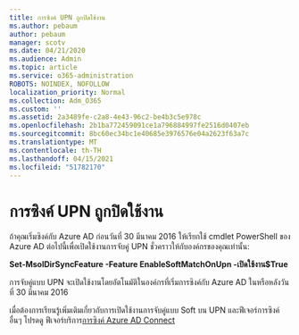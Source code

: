 ```yaml
---
title: การซิงค์ UPN ถูกปิดใช้งาน
ms.author: pebaum
author: pebaum
manager: scotv
ms.date: 04/21/2020
ms.audience: Admin
ms.topic: article
ms.service: o365-administration
ROBOTS: NOINDEX, NOFOLLOW
localization_priority: Normal
ms.collection: Adm_O365
ms.custom: ''
ms.assetid: 2a3489fe-c2a8-4e43-96c2-be4b3c5e978c
ms.openlocfilehash: 2b1ba772459091ce1a796884997fe2516d0407eb
ms.sourcegitcommit: 8bc60ec34bc1e40685e3976576e04a2623f63a7c
ms.translationtype: MT
ms.contentlocale: th-TH
ms.lasthandoff: 04/15/2021
ms.locfileid: "51782170"
---
```

# <a name="upn-sync-disabled"></a>การซิงค์ UPN ถูกปิดใช้งาน

ถ้าคุณเริ่มซิงค์กับ Azure AD ก่อนวันที่ 30 มีนาคม 2016 ให้เรียกใช้ cmdlet PowerShell ของ Azure AD ต่อไปนี้เพื่อเปิดใช้งานการจับคู่ UPN ชั่วคราวให้กับองค์กรของคุณเท่านั้น:
  
 **Set-MsolDirSyncFeature -Feature EnableSoftMatchOnUpn -เปิดใช้งาน$True**
  
การจับคู่แบบ UPN จะเปิดใช้งานโดยอัตโนมัติในองค์กรที่เริ่มการซิงค์กับ Azure AD ในหรือหลังวันที่ 30 มีนาคม 2016
  
เมื่อต้องการเรียนรู้เพิ่มเติมเกี่ยวกับการเปิดใช้งานการจับคู่แบบ Soft บน UPN และฟีเจอร์การซิงค์อื่นๆ โปรดดู ฟีเจอร์บริการ[การซิงค์ Azure AD Connect](https://docs.microsoft.com/azure/active-directory/connect/active-directory-aadconnectsyncservice-features)
  

